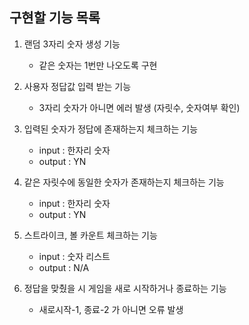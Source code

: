 ## 구현할 기능 목록
1. 랜덤 3자리 숫자 생성 기능
   - 같은 숫자는 1번만 나오도록 구현

2. 사용자 정답값 입력 받는 기능
   - 3자리 숫자가 아니면 에러 발생 (자릿수, 숫자여부 확인)

3. 입력된 숫자가 정답에 존재하는지 체크하는 기능
   - input : 한자리 숫자
   - output : YN

4. 같은 자릿수에 동일한 숫자가 존재하는지 체크하는 기능
   - input : 한자리 숫자
   - output : YN

5. 스트라이크, 볼 카운트 체크하는 기능
   - input : 숫자 리스트
   - output : N/A
   
6. 정답을 맞췄을 시 게임을 새로 시작하거나 종료하는 기능 
   - 새로시작-1, 종료-2 가 아니면 오류 발생

   